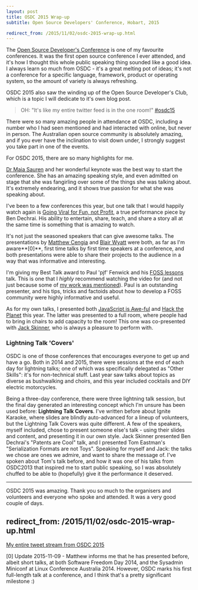 ```yaml
---
layout: post
title: OSDC 2015 Wrap-up
subtitle: Open Source Developers' Conference, Hobart, 2015

redirect_from: /2015/11/02/osdc-2015-wrap-up.html
---
```



The [Open Source Developer's Conference](https://osdc.com.au) is one of my favourite conferences. It was the first open source conference I ever attended, and it's how I thought this whole public speaking thing sounded like a good idea. I always learn so much from OSDC - it's a great melting pot of ideas; it's not a conference for a specific language, framework, product or operating system, so the amount of variety is always refreshing. 

OSDC 2015 also saw the winding up of the Open Source Developer's Club, which is a topic I will dedicate to it's own blog post. 

> OH: "It's like my entire twitter feed is in the one room!" [#osdc15](https://twitter.com/glasnt/status/658765867958710273)

There were so many amazing people in attendance at OSDC, including a number who I had seen mentioned and had interacted with online, but never in person. The Australian open source community is absolutely amazing, and if you ever have the inclination to visit down under, I strongly suggest you take part in one of the events. 

For OSDC 2015, there are so many highlights for me. 

[Dr Maia Sauren](https://2015.osdc.com.au/maia_sauren) and her wonderful keynote was the best way to start the conference. She has an amazing speaking style, and even admitted on stage that she was fangirling over some of the things she was talking about. It's extremely endearing, and it shows true passion for what she was speaking about. 

I've been to a few conferences this year, but one talk that I would happily watch again is [Going Viral for Fun, not Profit](https://2015.osdc.com.au/schedule/presentation/29/), a true performance piece by Ben Dechrai. His ability to entertain, share, teach, and share a story all at the same time is something that is amazing to watch. 

It's not just the seasoned speakers that can give awesome talks. The presentations by [Matthew Cengia](https://2015.osdc.com.au/schedule/presentation/40/) and [Blair Wyatt](https://2015.osdc.com.au/schedule/presentation/26/) were both, as far as I'm aware**[0]**, first time talks by first time speakers at a conference, and both presentations were able to share their projects to the audience in a way that was informative and interesting. 

I'm giving my Best Talk award to Paul 'pjf' Fenwick and his [FOSS lessons](https://2015.osdc.com.au/schedule/presentation/13/) talk. This is one that I *highly* recommend watching the video for (and not just because some of [my work was mentioned](https://twitter.com/chrisjrn/status/659180715435659264)). Paul is an outstanding presenter, and his tips, tricks and factoids about how to develop a FOSS community were highly informative and useful.

As for my own talks, I presented both [JavaScript is Awe-ful](https://2015.osdc.com.au/schedule/presentation/53/) and [Hack the Planet](https://2015.osdc.com.au/schedule/presentation/8/) this year. The latter was presented to a full room, where people had to bring in chairs to add capacity to the room! This one was co-presented with [Jack Skinner](https://developerjack.com), who is always a pleasure to perform with.

### Lightning Talk 'Covers'

OSDC is one of those conferences that encourages everyone to get up and have a go. Both in 2014 and 2015, there were sessions at the end of each day for lightning talks; one of which was specifically delegated as "Other Skills": it's for non-technical stuff. Last year saw talks about topics as diverse as bushwalking and choirs, and this year included cocktails and DIY electric motorcycles. 

Being a three-day conference, there were three lightning talk session, but the final day generated an interesting concept which I'm unsure has been used before: **Lightning Talk Covers**. I've written before about Ignite Karaoke, where slides are blindly auto-advanced for a lineup of volunteers, but the Lightning Talk Covers was quite different. A few of the speakers, myself included, chose to present someone else's talk - using their slides and content, and presenting it in our own style. Jack Skinner presented Ben Dechrai's "Patents are Cool" talk, and I presented Tom Eastman's "Serialization Formats are not Toys". Speaking for myself and Jack: the talks we chose are ones we admire, and want to share the message of. I've spoken about Tom's talk before, and how it was one of his talks from OSDC2013 that inspired me to start public speaking, so I was absolutely chuffed to be able to (hopefully) give it the performance it deserved. 

----

OSDC 2015 was amazing. Thank you so much to the organisers and volunteers and everyone who spoke and attended. It was a very good couple of days. 


redirect_from: /2015/11/02/osdc-2015-wrap-up.html
---


[My entire tweet stream from OSDC 2015](https://twitter.com/search?f=tweets&vertical=default&q=from%3Aglasnt%20%23osdc15&src=typd)

[0] Update 2015-11-09 - Matthew informs me that he has presented before, albeit short talks, at both Software Freedom Day 2014, and the Sysadmin Miniconf at Linux Conference Australia 2014. However, OSDC marks his first full-length talk at a conference, and I think that's a pretty significant milestone :)
